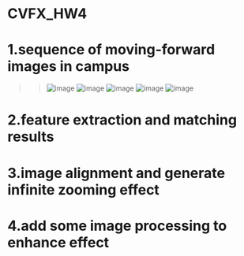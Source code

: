 # CVFX_HW4
  # 1.sequence of moving-forward images in campus
  >>![image](https://github.com/CharlieYao1996/CVFX_HW4/blob/master/test1.jpg?raw=true) 
  ![image](https://github.com/CharlieYao1996/CVFX_HW4/blob/master/test2.jpg?raw=true) 
  ![image](https://github.com/CharlieYao1996/CVFX_HW4/blob/master/test3.jpg?raw=true)
  >>![image](https://github.com/CharlieYao1996/CVFX_HW4/blob/master/test4.jpg?raw=true)
  >>![image](https://github.com/CharlieYao1996/CVFX_HW4/blob/master/test5.jpg?raw=true)

  # 2.feature extraction and matching results
  # 3.image alignment and generate infinite zooming effect
  # 4.add some image processing to enhance effect
